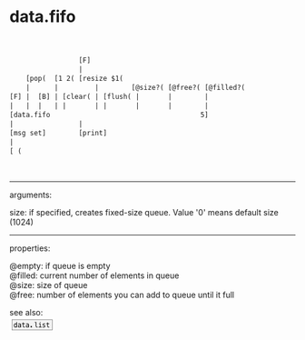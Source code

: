 # data.fifo

```


                 [F]
                 |
    [pop(  [1 2( [resize $1(
    |      |         |        [@size?( [@free?( [@filled?(
[F] |  [B] | [clear( | [flush( |       |        |
|   |  |   | |       | |       |       |        |
[data.fifo                                     5]
|                |
[msg set]        [print]
|
[ (

            
```
---
arguments:

size: if specified, creates fixed-size queue.
            Value &#39;0&#39; means default size (1024)<br>

---
properties:

@empty: if queue is
            empty<br>
@filled: current
            number of elements in queue<br>
@size: size of
            queue<br>
@free: number of
            elements you can add to queue until it full<br>

see also:<br>
![data.list](img/object_data.list.png)
